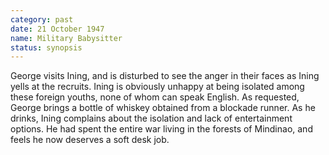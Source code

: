 ```yaml
---
category: past
date: 21 October 1947
name: Military Babysitter
status: synopsis
---
```

George visits Ining, and is disturbed to see the anger in their faces as Ining yells at
the recruits. Ining is obviously unhappy at being isolated among these foreign youths, none of whom can speak English. As requested, George brings a bottle of whiskey obtained from a blockade runner. As he drinks, Ining complains about the isolation and lack of entertainment options. He had spent the entire war living in the forests of Mindinao, and feels he now deserves a soft desk job. 

